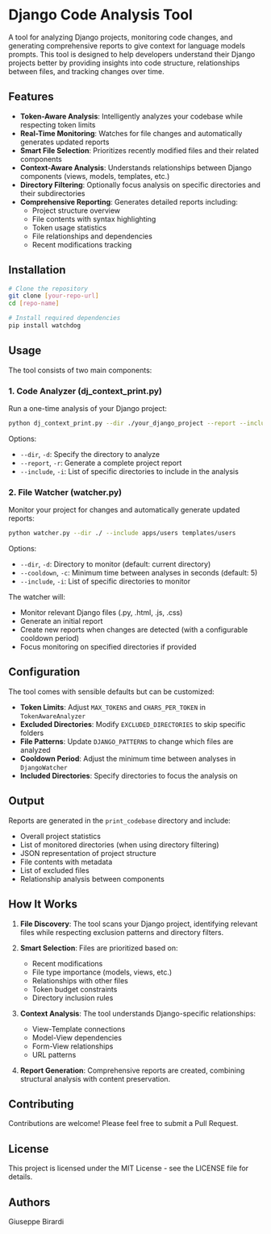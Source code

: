 # Django Code Analysis Tool

A  tool for analyzing Django projects, monitoring code changes, and generating comprehensive reports to give context for language models prompts. This tool is designed to help developers understand their Django projects better by providing insights into code structure, relationships between files, and tracking changes over time. 

## Features

- **Token-Aware Analysis**: Intelligently analyzes your codebase while respecting token limits
- **Real-Time Monitoring**: Watches for file changes and automatically generates updated reports
- **Smart File Selection**: Prioritizes recently modified files and their related components
- **Context-Aware Analysis**: Understands relationships between Django components (views, models, templates, etc.)
- **Directory Filtering**: Optionally focus analysis on specific directories and their subdirectories
- **Comprehensive Reporting**: Generates detailed reports including:
  - Project structure overview
  - File contents with syntax highlighting
  - Token usage statistics
  - File relationships and dependencies
  - Recent modifications tracking

## Installation

```bash
# Clone the repository
git clone [your-repo-url]
cd [repo-name]

# Install required dependencies
pip install watchdog
```

## Usage

The tool consists of two main components:

### 1. Code Analyzer (dj_context_print.py)

Run a one-time analysis of your Django project:

```bash
python dj_context_print.py --dir ./your_django_project --report --include apps/users apps/products
```

Options:
- `--dir`, `-d`: Specify the directory to analyze
- `--report`, `-r`: Generate a complete project report
- `--include`, `-i`: List of specific directories to include in the analysis

### 2. File Watcher (watcher.py)

Monitor your project for changes and automatically generate updated reports:

```bash
python watcher.py --dir ./ --include apps/users templates/users
```

Options:
- `--dir`, `-d`: Directory to monitor (default: current directory)
- `--cooldown`, `-c`: Minimum time between analyses in seconds (default: 5)
- `--include`, `-i`: List of specific directories to monitor

The watcher will:
- Monitor relevant Django files (.py, .html, .js, .css)
- Generate an initial report
- Create new reports when changes are detected (with a configurable cooldown period)
- Focus monitoring on specified directories if provided

## Configuration

The tool comes with sensible defaults but can be customized:

- **Token Limits**: Adjust `MAX_TOKENS` and `CHARS_PER_TOKEN` in `TokenAwareAnalyzer`
- **Excluded Directories**: Modify `EXCLUDED_DIRECTORIES` to skip specific folders
- **File Patterns**: Update `DJANGO_PATTERNS` to change which files are analyzed
- **Cooldown Period**: Adjust the minimum time between analyses in `DjangoWatcher`
- **Included Directories**: Specify directories to focus the analysis on

## Output

Reports are generated in the `print_codebase` directory and include:
- Overall project statistics
- List of monitored directories (when using directory filtering)
- JSON representation of project structure
- File contents with metadata
- List of excluded files
- Relationship analysis between components

## How It Works

1. **File Discovery**: The tool scans your Django project, identifying relevant files while respecting exclusion patterns and directory filters.

2. **Smart Selection**: Files are prioritized based on:
   - Recent modifications
   - File type importance (models, views, etc.)
   - Relationships with other files
   - Token budget constraints
   - Directory inclusion rules

3. **Context Analysis**: The tool understands Django-specific relationships:
   - View-Template connections
   - Model-View dependencies
   - Form-View relationships
   - URL patterns

4. **Report Generation**: Comprehensive reports are created, combining structural analysis with content preservation.

## Contributing

Contributions are welcome! Please feel free to submit a Pull Request.

## License

This project is licensed under the MIT License - see the LICENSE file for details.

## Authors

Giuseppe Birardi